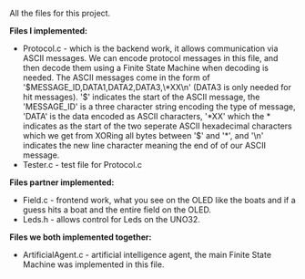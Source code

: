 All the files for this project.

**Files I implemented:**
* Protocol.c - which is the backend work, it allows communication via ASCII messages. We can encode protocol messages in this file, and
  then decode them using a Finite State Machine when decoding is needed. The ASCII messages come in the form of
  '$MESSAGE_ID,DATA1,DATA2,DATA3,\*XX\n' (DATA3 is only needed for hit messages). '$' indicates the start of the ASCII message, the
  'MESSAGE_ID' is a three character string encoding the type of message, 'DATA' is the data encoded as ASCII characters, '\*XX' which the
  \* indicates as the start of the two seperate ASCII hexadecimal characters which we get from XORing all bytes between '$' and '\*', and
  '\n' indicates the new line character meaning the end of of our ASCII message.
* Tester.c - test file for Protocol.c

**Files partner implemented:**
* Field.c - frontend work, what you see on the OLED like the boats and if a guess hits a boat and the entire field on the OLED.
* Leds.h - allows control for Leds on the UNO32.

**Files we both implemented together:**
* ArtificialAgent.c - artificial intelligence agent, the main Finite State Machine was implemented in this file.

